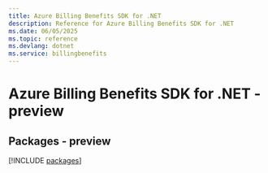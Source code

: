 ```yaml
---
title: Azure Billing Benefits SDK for .NET
description: Reference for Azure Billing Benefits SDK for .NET
ms.date: 06/05/2025
ms.topic: reference
ms.devlang: dotnet
ms.service: billingbenefits
---
```

# Azure Billing Benefits SDK for .NET - preview
## Packages - preview
[!INCLUDE [packages](billing-benefits-index.md)]